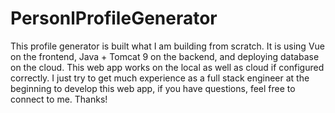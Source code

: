 # PersonlProfileGenerator
This profile generator is built what I am building from scratch. It is using Vue on the frontend, Java + Tomcat 9 on the backend, and deploying database on the cloud. This web app works on the local as well as cloud if configured correctly. I just try to get much experience as a full stack engineer at the beginning to develop this web app, if you have questions, feel free to connect to me. Thanks!
